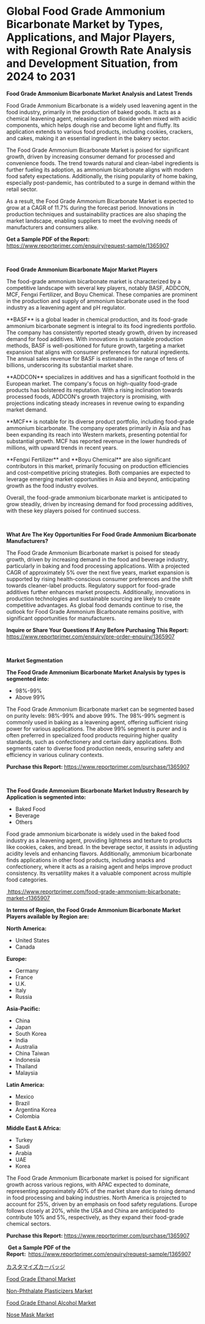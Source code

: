 <p><h1>Global Food Grade Ammonium Bicarbonate Market by Types, Applications, and Major Players, with Regional Growth Rate Analysis and Development Situation, from 2024 to 2031</h1></p><p><strong>Food Grade Ammonium Bicarbonate Market Analysis and Latest Trends</strong></p>
<p><p>Food Grade Ammonium Bicarbonate is a widely used leavening agent in the food industry, primarily in the production of baked goods. It acts as a chemical leavening agent, releasing carbon dioxide when mixed with acidic components, which helps dough rise and become light and fluffy. Its application extends to various food products, including cookies, crackers, and cakes, making it an essential ingredient in the bakery sector.</p><p>The Food Grade Ammonium Bicarbonate Market is poised for significant growth, driven by increasing consumer demand for processed and convenience foods. The trend towards natural and clean-label ingredients is further fueling its adoption, as ammonium bicarbonate aligns with modern food safety expectations. Additionally, the rising popularity of home baking, especially post-pandemic, has contributed to a surge in demand within the retail sector.</p><p>As a result, the Food Grade Ammonium Bicarbonate Market is expected to grow at a CAGR of 11.7% during the forecast period. Innovations in production techniques and sustainability practices are also shaping the market landscape, enabling suppliers to meet the evolving needs of manufacturers and consumers alike.</p></p>
<p><strong>Get a Sample PDF of the Report:&nbsp;</strong> <a href="https://www.reportprimer.com/enquiry/request-sample/1365907">https://www.reportprimer.com/enquiry/request-sample/1365907</a></p>
<p>&nbsp;</p>
<p><strong>Food Grade Ammonium Bicarbonate Major Market Players</strong></p>
<p><p>The food-grade ammonium bicarbonate market is characterized by a competitive landscape with several key players, notably BASF, ADDCON, MCF, Fengxi Fertilizer, and Boyu Chemical. These companies are prominent in the production and supply of ammonium bicarbonate used in the food industry as a leavening agent and pH regulator.</p><p>**BASF** is a global leader in chemical production, and its food-grade ammonium bicarbonate segment is integral to its food ingredients portfolio. The company has consistently reported steady growth, driven by increased demand for food additives. With innovations in sustainable production methods, BASF is well-positioned for future growth, targeting a market expansion that aligns with consumer preferences for natural ingredients. The annual sales revenue for BASF is estimated in the range of tens of billions, underscoring its substantial market share.</p><p>**ADDCON** specializes in additives and has a significant foothold in the European market. The company's focus on high-quality food-grade products has bolstered its reputation. With a rising inclination towards processed foods, ADDCON's growth trajectory is promising, with projections indicating steady increases in revenue owing to expanding market demand.</p><p>**MCF** is notable for its diverse product portfolio, including food-grade ammonium bicarbonate. The company operates primarily in Asia and has been expanding its reach into Western markets, presenting potential for substantial growth. MCF has reported revenue in the lower hundreds of millions, with upward trends in recent years.</p><p>**Fengxi Fertilizer** and **Boyu Chemical** are also significant contributors in this market, primarily focusing on production efficiencies and cost-competitive pricing strategies. Both companies are expected to leverage emerging market opportunities in Asia and beyond, anticipating growth as the food industry evolves.</p><p>Overall, the food-grade ammonium bicarbonate market is anticipated to grow steadily, driven by increasing demand for food processing additives, with these key players poised for continued success.</p></p>
<p>&nbsp;</p>
<p><strong>What Are The Key Opportunities For Food Grade Ammonium Bicarbonate Manufacturers?</strong></p>
<p><p>The Food Grade Ammonium Bicarbonate market is poised for steady growth, driven by increasing demand in the food and beverage industry, particularly in baking and food processing applications. With a projected CAGR of approximately 5% over the next five years, market expansion is supported by rising health-conscious consumer preferences and the shift towards cleaner-label products. Regulatory support for food-grade additives further enhances market prospects. Additionally, innovations in production technologies and sustainable sourcing are likely to create competitive advantages. As global food demands continue to rise, the outlook for Food Grade Ammonium Bicarbonate remains positive, with significant opportunities for manufacturers.</p></p>
<p><strong>Inquire or Share Your Questions If Any Before Purchasing This Report:</strong> <a href="https://www.reportprimer.com/enquiry/pre-order-enquiry/1365907">https://www.reportprimer.com/enquiry/pre-order-enquiry/1365907</a></p>
<p>&nbsp;</p>
<p><strong>Market Segmentation</strong></p>
<p><strong>The Food Grade Ammonium Bicarbonate Market Analysis by types is segmented into:</strong></p>
<p><ul><li>98%-99%</li><li>Above 99%</li></ul></p>
<p><p>The Food Grade Ammonium Bicarbonate market can be segmented based on purity levels: 98%-99% and above 99%. The 98%-99% segment is commonly used in baking as a leavening agent, offering sufficient rising power for various applications. The above 99% segment is purer and is often preferred in specialized food products requiring higher quality standards, such as confectionery and certain dairy applications. Both segments cater to diverse food production needs, ensuring safety and efficiency in various culinary contexts.</p></p>
<p><strong>Purchase this Report:&nbsp;</strong><a href="https://www.reportprimer.com/purchase/1365907">https://www.reportprimer.com/purchase/1365907</a></p>
<p>&nbsp;</p>
<p><strong>The Food Grade Ammonium Bicarbonate Market Industry Research by Application is segmented into:</strong></p>
<p><ul><li>Baked Food</li><li>Beverage</li><li>Others</li></ul></p>
<p><p>Food grade ammonium bicarbonate is widely used in the baked food industry as a leavening agent, providing lightness and texture to products like cookies, cakes, and bread. In the beverage sector, it assists in adjusting acidity levels and enhancing flavors. Additionally, ammonium bicarbonate finds applications in other food products, including snacks and confectionery, where it acts as a raising agent and helps improve product consistency. Its versatility makes it a valuable component across multiple food categories.</p></p>
<p><a href="https://www.reportprimer.com/food-grade-ammonium-bicarbonate-market-r1365907">&nbsp;https://www.reportprimer.com/food-grade-ammonium-bicarbonate-market-r1365907</a></p>
<p><strong>In terms of Region, the Food Grade Ammonium Bicarbonate Market Players available by Region are:</strong></p>
<p>
    <p> <strong> North America: </strong>
        <ul>
            <li>United States</li>
            <li>Canada</li>
        </ul>
        </p> 
    <p> <strong> Europe: </strong>
        <ul>
            <li>Germany</li>
            <li>France</li>
            <li>U.K.</li>
            <li>Italy</li>
            <li>Russia</li>
        </ul>
        </p> 
    <p> <strong> Asia-Pacific: </strong>
        <ul>
            <li>China</li>
            <li>Japan</li>
            <li>South Korea</li>
            <li>India</li>
            <li>Australia</li>
            <li>China Taiwan</li>
            <li>Indonesia</li>
            <li>Thailand</li>
            <li>Malaysia</li>
        </ul>
        </p> 
    <p> <strong> Latin America: </strong>
        <ul>
            <li>Mexico</li>
            <li>Brazil</li>
            <li>Argentina Korea</li>
            <li>Colombia</li>
        </ul>
        </p> 
    <p> <strong> Middle East & Africa: </strong>
        <ul>
            <li>Turkey</li>
            <li>Saudi</li>
            <li>Arabia</li>
            <li>UAE</li>
            <li>Korea</li>
        </ul>
    </p>
    </p>
<p><p>The Food Grade Ammonium Bicarbonate market is poised for significant growth across various regions, with APAC expected to dominate, representing approximately 40% of the market share due to rising demand in food processing and baking industries. North America is projected to account for 25%, driven by an emphasis on food safety regulations. Europe follows closely at 20%, while the USA and China are anticipated to contribute 10% and 5%, respectively, as they expand their food-grade chemical sectors.</p></p>
<p><strong>Purchase this Report: </strong><a href="https://www.reportprimer.com/purchase/1365907">https://www.reportprimer.com/purchase/1365907</a></p>
<p>&nbsp;<strong>Get a Sample PDF of the Report:&nbsp;&nbsp;</strong><a href="https://www.reportprimer.com/enquiry/request-sample/1365907">https://www.reportprimer.com/enquiry/request-sample/1365907</a></p>
<p><strong></strong></p>
<p><p><a href="https://medium.com/@jolyongue8huy/%E3%82%B0%E3%83%AD%E3%83%BC%E3%83%90%E3%83%AB%E3%82%AB%E3%82%B9%E3%82%BF%E3%83%9E%E3%82%A4%E3%82%BA%E3%82%AB%E3%83%BC%E3%82%A8%E3%83%B3%E3%83%96%E3%83%AC%E3%83%A0%E5%B8%82%E5%A0%B4%E3%81%AE%E3%83%88%E3%83%AC%E3%83%B3%E3%83%89%E3%81%A8%E3%82%A4%E3%83%8E%E3%83%99%E3%83%BC%E3%82%B7%E3%83%A7%E3%83%B3-%E5%B0%86%E6%9D%A5%E3%82%92%E8%A6%8B%E6%8D%AE%E3%81%88%E3%81%9F%E5%88%86%E6%9E%90-2024-2031-1a7f1e405475?postPublishedType=repub">カスタマイズカーバッジ</a></p><p><a href="https://issuu.com/reportprime-2/docs/food-grade-ethanol-market-size-2030_89a13dbd6b085b">Food Grade Ethanol Market</a></p><p><a href="https://medium.com/@melodyfunk1988/unlocking-growth-potential-market-strategic-analysis-of-non-phthalate-plasticizers-market-81fd18438abf?postPublishedType=repub">Non-Phthalate Plasticizers Market</a></p><p><a href="https://issuu.com/reportprime-2/docs/food-grade-ethanol-alcohol-market-s_99c48fd6b8a698">Food Grade Ethanol Alcohol Market</a></p><p><a href="https://medium.com/@melodyfunk1988/future-of-nose-mask-market-global-market-forecast-and-market-trends-2024-2031-e8e3b03f3def">Nose Mask Market</a></p></p>